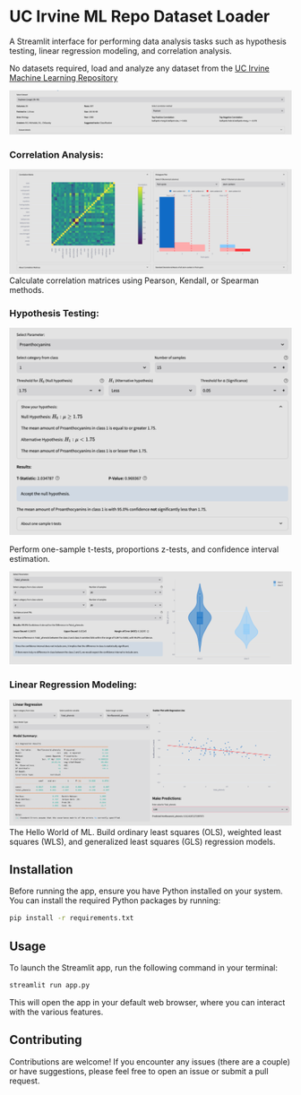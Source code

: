 # UC Irvine ML Repo Dataset Loader

A Streamlit interface for performing data analysis tasks such as hypothesis testing, linear regression modeling, and correlation analysis.

No datasets required, load and analyze any dataset from the [UC Irvine Machine Learning Repository](https://archive.ics.uci.edu/)

![alt text](assets/infobox_example.png)

### **Correlation Analysis:**

![alt text](assets/corr_histo_example.png)
Calculate correlation matrices using Pearson, Kendall, or Spearman methods.

### **Hypothesis Testing:**
![alt text](assets/ttest_1samp_example.png)

Perform one-sample t-tests, proportions z-tests, and confidence interval estimation.

![alt text](assets/ci_example.png)

### **Linear Regression Modeling:**
![alt text](assets/OLS_example.png)
The Hello World of ML. Build ordinary least squares (OLS), weighted least squares (WLS), and generalized least squares (GLS) regression models.

## Installation

Before running the app, ensure you have Python installed on your system. You can install the required Python packages by running:

```bash
pip install -r requirements.txt
```

## Usage

To launch the Streamlit app, run the following command in your terminal:

```bash
streamlit run app.py
```

This will open the app in your default web browser, where you can interact with the various features.

## Contributing

Contributions are welcome! If you encounter any issues (there are a couple) or have suggestions, please feel free to open an issue or submit a pull request.